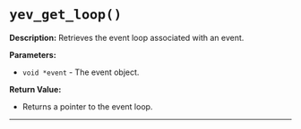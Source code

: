 # `yev_get_loop()`

**Description:**
Retrieves the event loop associated with an event.

**Parameters:**
- `void *event` - The event object.

**Return Value:**
- Returns a pointer to the event loop.

---
